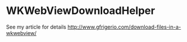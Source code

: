 # WKWebViewDownloadHelper

See my article for details http://www.gfrigerio.com/download-files-in-a-wkwebview/
